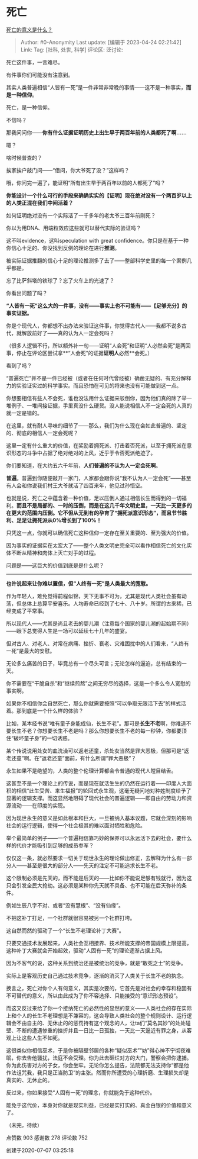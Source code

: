 # 死亡
[死亡的意义是什么？](https://www.zhihu.com/question/19795293/answer/1323213160)

> Author: #0-Anonymity
> Last update: [编辑于 2023-04-24 02:21:42]
> Link:
> Tag: [社科, 处世, 科学]
> 评论区:
> 泛讨论:

死亡这件事，一言难尽。

有件事你们可能没有注意到。

其实人类普遍相信“人皆有一死”是一件非常非常晚的事情——这不是一种事实，**而是一种信仰**。

死亡，是一种信仰。

不信吗？

那我问问你——**你有什么证据证明历史上出生早于两百年前的人类都死了啊……**

嗯？

啥时候普查的？

挨家挨户敲门问——“借问，你大爷死了没？”这样吗？

哦，你问完一遍了，能证明“所有出生早于两百年以前的人都死了”吗？

**你能设计一个什么可行的手段来确确实实的【证明】现在绝对没有一个两百岁以上的人类正混在我们中间活着？**

如何证明绝对没有一个实际活了一千多年的老太爷三百年前刚死？

你以为用DNA、用端粒效应这些就可以替代实际的验证吗？

这不叫evidence，这叫speculation with great confidence。你只是在基于一种你信心十足的、你没找到反例的理论在进行**推测**。

被实际证据推翻的信心十足的理论推测多了去了——整部科学史里的每一个案例几乎都是。

忘了比萨斜塔的铁球了？忘了火车上的光速了？

你看出问题了吗？

**“人皆有一死”这么大的一件事，没有——事实上也不可能有——【足够充分】的事实证据。**

你是个现代人，你都想不出办法来验证这件事，你觉得古代人——我都不说多古代，就解放前好了——真的认为人一定会死吗？

（很多人逻辑不行，所以额外补一句——证明“人会死”和证明“人必然会死”是两回事，停止在评论区尝试拿**“人会死”的证据**证明人**必然**会死。）

看到了吗？

“普遍死亡”并不是一件已经被（或者在任何时代曾经被）确凿无疑的、有充分解释力的实验证实过的科学事实。而且恐怕在可见的将来也没有可能做到这一点。

你想要相信有些人不会死，谁也没法用什么证据来驳倒你，因为他们真的除了举一堆例子、一堆间接证据，手里真没什么硬货。没人能说相信人不一定会死的人真的就一定是错的。

在这里，就有耐人寻味的细节了——那么，我们为什么现在会如此普遍的、坚定的、彻底的相信人一定会死呢？

这里一定有什么重大的价值，在奖励着拥死派、打击着否死派，以至于拥死派在意识形态的斗争中占据了绝对绝对的上风，近乎于令否死派绝迹了。

你们要知道，在大约五六千年前，**人们普遍的不认为人一定会死啊**。

**普遍**。普遍到你随便敲开一家门，人家都会跟你说“我不认为人一定会死”——甚至有人会和你说我们村王大爷就活了四百来年，他见过孙悟空。

也就是说，死亡之中蕴含着一种价值，足以压倒人通过相信长生而得到的一切福利。**而且不是局部的、一时的压倒，而是在这几千年文明史里，一天比一天更多的在更大的范围内压倒。它不但从无到有的孕育了“拥死派意识形态”，而且节节胜利、足足让拥死派从0%增长到了100%！**

只凭这一点，你就可以确信死亡这种信仰一定存在至关重要的、至为强大的价值。

因为事实的证据实在太宏大了——整个人类文明史完全可以看作相信死亡的文化实体不断从精神和肉体上灭亡对手的过程。

问题是——这巨大的价值到底是是什么呢？

--------------------

**也许说起来让你难以置信，但“人终有一死”是人类最大的宽慰。**

作为年轻人，难免觉得前程似锦，天下无事不可为，尤其是现代人类社会虽有动荡，但总体上总算平安喜乐。人均寿命已经到了七十、八十岁。所谓的古来稀，已经变成了平常事。

所以现代人——尤其是尚且老去的婴儿潮（注意每个国家的婴儿潮的起始期不同）——眼下总觉得人生是一场可以延续七十几年的盛宴。

但对古人、对老人、对常在病痛、挫折、衰老、灾难困扰中的人们看来，“人终有一死”是最大的安慰。

无论多么痛苦的日子，毕竟总有一个尽头可言；无论怎样的逼迫，总有结束的一天。

你不需要在“干脆自杀”和“继续煎熬”之间无穷尽的选择，这是一个多么令人宽慰的事实啊。

如果你不相信你会自然死亡，那么你就需要按照“可以争取无限活下去”的样式活着。那到底是一个什么样的体验？

比如，某本经书说“唯有童子身能成仙，长生不老”。那可是**长生不老**啊，你难道不要长生不老？你想要长生不老是吗？那么你想要长生不老的每一秒钟，你都要顶住“破坏童子身”的一切诱惑。

某个传说说用处女的血洗澡可以返老还童，杀处女当然是罪大恶极，但那可是“返老还童”啊。在“返老还童”面前，有什么所谓“罪大恶极”？

永生如果不是绝望的，人类的整个伦理计算都会令普通的现代人瞠目结舌。

这甚至不是一个理论上的传说，而是现在就活生生的仍然在运行着——印度人大面积的相信“此生受苦、来生福报”的轮回式永生观，这毫无疑问地对种姓制度给予了显著的逻辑支撑。而这显然地阻碍了现代社会的普遍逻辑——即自由的劳动力和资源流动——在印度的实现。

因为现世永生的意义是如此根本和巨大，一旦被纳入基本议题，它就会深刻的影响社会的运行逻辑，使得一个社会极其的难以面对牺牲和危险。

举个最简单的例子——一个普遍相信靠巧妙的保养可以永远活下去的社会，要什么样的代价才能吸引到足够的成员参军？

仅仅这一条，就必然要求一切关于现世永生的理论做出修正，去解释为什么有一部分人——甚至是很大的部分人——先天的注定不可能追求长生不老。

这个限制必须是先天的，而不能是后天的——比如你不能说足够有钱就行，因为这只会引发全民大抢劫。这必须是某种你先天就不具备、也不可能在后天弥补的条件。

例如生辰八字不对、或者“没有慧根”、“没有仙缘”。

不把这补丁打足，一个社群就很容易被另一个社群打垮。

这自然而然的驱动了一个“长生不老理论补丁大赛”。

只要交通技术发展起来，人类社会互相接界、技术所能支撑的帝国规模上限提高，这种补丁大赛就会开始起效，驱动“人固有一死”的理论逐渐占据上风。

因为不客气的说，这种关系到统治还是被统治的竞争，就是“敢死之士”的竞争。

实际上是客观历史自己通过技术竞争，逐渐的消灭了人类关于长生不老的执念。

换言之，死亡对你个人有何意义，其实是次要的，它首先是对社会的幸存和稳固有不可替代的意义，所以由此成为了你不容选择、只能接受的“意识形态预设”。

而这又反过来给了你一个接纳死亡的必然性的显然的意义——人类社会的存在实际上和个人的长生不老理想是不兼容的，这会导致人类社会的整个规则设计、运行逻辑会不由自主的、无休止的的惩罚持有这个观念的人，让ta们“莫名其妙”的处处碰壁、不断的遭遇惨重的挫折并且一日比一日孤独，一天比一天逼近有罪之身，从客观上让这些人生不如死。

这很类似你相信巫术，于是你被隔壁邻居的各种“疑似巫术”“妨”得心神不宁彻夜难眠，你去告他骚扰，法庭不会受理。你为此去砸烂对方的大门，警察会把你逮捕。你为此伤害对方的子女，你会坐牢。无论你怎么提告，法院都无法支持你“都是他作法诅咒我，我只是正当防卫”的主张。然而你所遭受的心理折磨、生理损失却是真实的、无休止的。

反过来，你如果接受“人固有一死”的理念，你就能免于这种代价。

能免于这代价，本身对你就是现实利益，已经是实打实的、真金白银的价值和意义了。

（未完，待续）

点赞数 903
感谢数 278
评论数 752

创建于2020-07-07 03:25:18